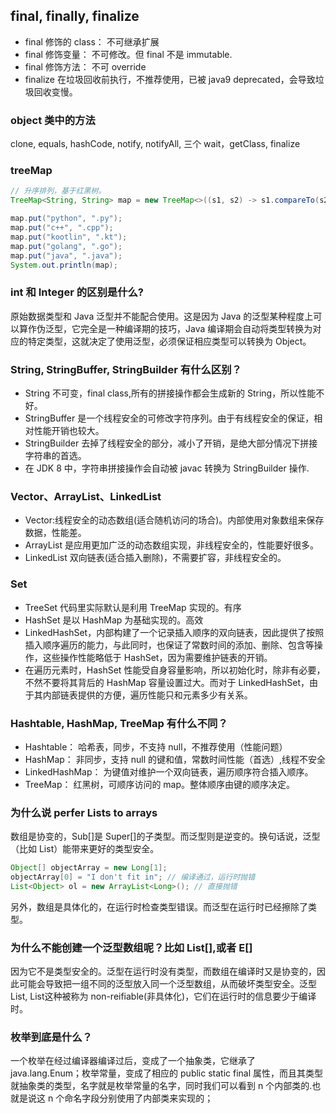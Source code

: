 ## final, finally, finalize

- final 修饰的 class： 不可继承扩展
- final 修饰变量： 不可修改。但 final 不是 immutable.
- final 修饰方法： 不可 override
- finalize 在垃圾回收前执行，不推荐使用，已被 java9 deprecated，会导致垃圾回收变慢。

### object 类中的方法

clone, equals, hashCode, notify, notifyAll, 三个 wait，getClass, finalize

### treeMap

```java
// 升序排列，基于红黑树。
TreeMap<String, String> map = new TreeMap<>((s1, s2) -> s1.compareTo(s2));

map.put("python", ".py");
map.put("c++", ".cpp");
map.put("kootlin", ".kt");
map.put("golang", ".go");
map.put("java", ".java");
System.out.println(map);
```

### int 和 Integer 的区别是什么?

原始数据类型和 Java 泛型并不能配合使用。这是因为 Java 的泛型某种程度上可以算作伪泛型，它完全是一种编译期的技巧，Java 编译期会自动将类型转换为对应的特定类型，这就决定了使用泛型，必须保证相应类型可以转换为 Object。

### String, StringBuffer, StringBuilder 有什么区别？

- String 不可变，final class,所有的拼接操作都会生成新的 String，所以性能不好。
- StringBuffer 是一个线程安全的可修改字符序列。由于有线程安全的保证，相对性能开销也较大。
- StringBuilder 去掉了线程安全的部分，减小了开销，是绝大部分情况下拼接字符串的首选。
- 在 JDK 8 中，字符串拼接操作会自动被 javac 转换为 StringBuilder 操作.

### Vector、ArrayList、LinkedList

- Vector:线程安全的动态数组(适合随机访问的场合)。内部使用对象数组来保存数据，性能差。
- ArrayList 是应用更加广泛的动态数组实现，非线程安全的，性能要好很多。
- LinkedList 双向链表(适合插入删除)，不需要扩容，非线程安全的。

### Set

- TreeSet 代码里实际默认是利用 TreeMap 实现的。有序
- HashSet 是以 HashMap 为基础实现的。高效
- LinkedHashSet，内部构建了一个记录插入顺序的双向链表，因此提供了按照插入顺序遍历的能力，与此同时，也保证了常数时间的添加、删除、包含等操作，这些操作性能略低于 HashSet，因为需要维护链表的开销。
- 在遍历元素时，HashSet 性能受自身容量影响，所以初始化时，除非有必要，不然不要将其背后的 HashMap 容量设置过大。而对于 LinkedHashSet，由于其内部链表提供的方便，遍历性能只和元素多少有关系。

### Hashtable, HashMap, TreeMap 有什么不同？

- Hashtable： 哈希表，同步，不支持 null，不推荐使用（性能问题）
- HashMap： 非同步，支持 null 的键和值，常数时间性能（首选）,线程不安全
- LinkedHashMap： 为键值对维护一个双向链表，遍历顺序符合插入顺序。
- TreeMap： 红黑树，可顺序访问的 map。整体顺序由键的顺序决定。

### 为什么说 perfer Lists to arrays

数组是协变的，Sub[]是 Super[]的子类型。而泛型则是逆变的。换句话说，泛型（比如 List）能带来更好的类型安全。

```java
Object[] objectArray = new Long[1];
objectArray[0] = "I don't fit in"; // 编译通过，运行时抛错
List<Object> ol = new ArrayList<Long>(); // 直接抛错
```

另外，数组是具体化的，在运行时检查类型错误。而泛型在运行时已经擦除了类型。

### 为什么不能创建一个泛型数组呢？比如 List<String>[],或者 E[]

因为它不是类型安全的。泛型在运行时没有类型，而数组在编译时又是协变的，因此可能会导致把一组不同的泛型放入同一个泛型数组，从而破坏类型安全。泛型 List<E>, List<String>这种被称为 non-reifiable(非具体化)，它们在运行时的信息要少于编译时。

### 枚举到底是什么？

一个枚举在经过编译器编译过后，变成了一个抽象类，它继承了 java.lang.Enum；枚举常量，变成了相应的 public static final 属性，而且其类型就抽象类的类型，名字就是枚举常量的名字，同时我们可以看到 n 个内部类的.也就是说这 n 个命名字段分别使用了内部类来实现的；
